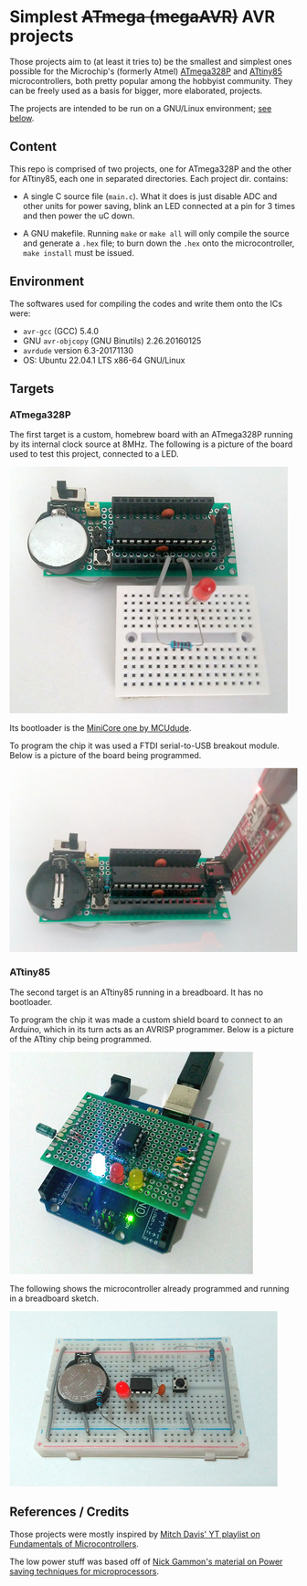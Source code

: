 # Simplest ~~ATmega (megaAVR)~~ AVR projects

Those projects aim to (at least it tries to) be the smallest and simplest ones possible for the
Microchip's (formerly Atmel) [ATmega328P](https://www.microchip.com/en-us/product/ATmega328P)
and [ATtiny85](https://www.microchip.com/en-us/product/ATtiny85) microcontrollers, both pretty
popular among the hobbyist community. They can be freely used as a basis for bigger, more
elaborated, projects.

The projects are intended to be run on a GNU/Linux environment; [see below](#environment).

## Content

This repo is comprised of two projects, one for ATmega328P and the other for ATtiny85, each one in
separated directories. Each project dir. contains:

 - A single C source file (`main.c`). What it does is just disable ADC and other units for power
   saving, blink an LED connected at a pin for 3 times and then power the uC down.

 - A GNU makefile. Running `make` or `make all` will only compile the source and generate a `.hex`
   file; to burn down the `.hex` onto the microcontroller, `make install` must be issued.

## Environment

The softwares used for compiling the codes and write them onto the ICs were:

 - `avr-gcc` (GCC) 5.4.0
 - GNU `avr-objcopy` (GNU Binutils) 2.26.20160125
 - `avrdude` version 6.3-20171130
 - OS: Ubuntu 22.04.1 LTS x86-64 GNU/Linux

## Targets

### ATmega328P

The first target is a custom, homebrew board with an ATmega328P running by its internal clock source
at 8MHz. The following is a picture of the board used to test this project, connected to a LED.

![The homemade ATmega328P board](https://raw.githubusercontent.com/rddevitte/simplest-atmega-project/master/img/img1.jpg)

Its bootloader is the [MiniCore one by MCUdude](https://github.com/MCUdude/MiniCore).

To program the chip it was used a FTDI serial-to-USB breakout module. Below is a picture of the
board being programmed.

![The chip being programmed by a FTDI module](https://raw.githubusercontent.com/rddevitte/simplest-atmega-project/master/img/img2.jpg)

### ATtiny85

The second target is an ATtiny85 running in a breadboard. It has no bootloader.

To program the chip it was made a custom shield board to connect to an Arduino, which in its turn
acts as an AVRISP programmer. Below is a picture of the ATtiny chip being programmed.

![The chip connectd to a homemade shield being programmed by an Arduino](https://raw.githubusercontent.com/rddevitte/simplest-atmega-project/master/img/img3.jpg)

The following shows the microcontroller already programmed and running in a breadboard sketch.

![The chip running in a breadboard](https://raw.githubusercontent.com/rddevitte/simplest-atmega-project/master/img/img4.jpg)

## References / Credits

Those projects were mostly inspired by [Mitch Davis' YT playlist on Fundamentals of Microcontrollers](https://www.youtube.com/playlist?list=PLNyfXcjhOAwOF-7S-ZoW2wuQ6Y-4hfjMR).

The low power stuff was based off of [Nick Gammon's material on Power saving techniques for microprocessors](https://www.gammon.com.au/power).
